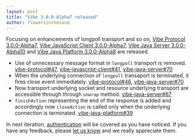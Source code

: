 ```yaml
---
layout: post
title: "Vibe 3.0.0-Alpha7 released"
author: flowersinthesand
---
```


Focusing on enhancements of longpoll transport and so on, [Vibe Protocol 3.0.0-Alpha7](/projects/vibe-protocol/3.0.0-Alpha7/), [Vibe JavaScript Client 3.0.0-Alpha7](/projects/vibe-javascript-client/3.0.0-Alpha7/), [Vibe Java Server 3.0.0-Alpha10](/projects/vibe-java-server/3.0.0-Alpha10/) and [Vibe Java Platform 3.0.0-Alpha8](/projects/vibe-java-platform/3.0.0-Alpha8/) are released.

* Use of unnecessary message format in `longpoll` transport is removed. [vibe-protocol#47](https://github.com/vibe-project/vibe-protocol/issues/47), [vibe-javascript-client#41](https://github.com/vibe-project/vibe-javascript-client/issues/41), [vibe-java-server#70](https://github.com/vibe-project/vibe-java-server/issues/70)
* When the underlying connection of `longpoll` transaport is terminated, it fires close event immediately. [vibe-protocol#46](https://github.com/vibe-project/vibe-protocol/issues/46), [vibe-java-server#70](https://github.com/vibe-project/vibe-java-server/issues/70)
* Now transport underlying socket and resource underlying transport are accessible through through `unwrap` method. [vibe-java-server#67](https://github.com/vibe-project/vibe-java-server/issues/67)
* `finishAction` representing the end of the response is added and accordingly now `closeAction` is called only when the underlying connection is terminated. [vibe-java-platform#39](https://github.com/vibe-project/vibe-java-platform/issues/39)

In next iteration, [authentication](https://github.com/vibe-project/vibe-protocol/issues/25) will be covered as you have noticed. If you have any feedback, please [let us know](http://groups.google.com/group/atmosphere-framework) and we really appreciate them.